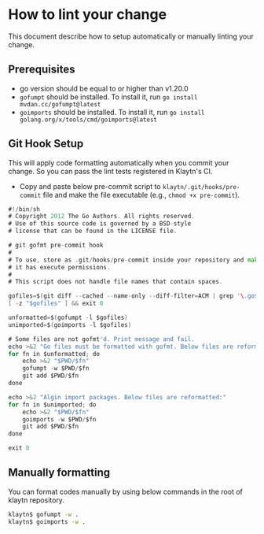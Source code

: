 # How to lint your change

This document describe how to setup automatically or manually linting your change.

## Prerequisites
- go version should be equal to or higher than v1.20.0
- `gofumpt` should be installed. To install it, run `go install mvdan.cc/gofumpt@latest`
- `goimports` should be installed. To install it, run `go install golang.org/x/tools/cmd/goimports@latest`

## Git Hook Setup
This will apply code formatting automatically when you commit your change. So you can pass the lint tests registered in Klaytn's CI.

- Copy and paste below pre-commit script to `klaytn/.git/hooks/pre-commit` file and make the file executable (e.g., `chmod +x pre-commit`).

```go
#!/bin/sh
# Copyright 2012 The Go Authors. All rights reserved.
# Use of this source code is governed by a BSD-style
# license that can be found in the LICENSE file.

# git gofmt pre-commit hook
#
# To use, store as .git/hooks/pre-commit inside your repository and make sure
# it has execute permissions.
#
# This script does not handle file names that contain spaces.

gofiles=$(git diff --cached --name-only --diff-filter=ACM | grep '\.go$')
[ -z "$gofiles" ] && exit 0

unformatted=$(gofumpt -l $gofiles)
unimported=$(goimports -l $gofiles)

# Some files are not gofmt'd. Print message and fail.
echo >&2 "Go files must be formatted with gofmt. Below files are reformatted:"
for fn in $unformatted; do
	echo >&2 "$PWD/$fn"
	gofumpt -w $PWD/$fn
	git add $PWD/$fn
done

echo >&2 "Algin import packages. Below files are reformatted:"
for fn in $unimported; do
	echo >&2 "$PWD/$fn"
	goimports -w $PWD/$fn
	git add $PWD/$fn
done

exit 0
```

## Manually formatting
You can format codes manually by using below commands in the root of klaytn repository.

```bash
klaytn$ gofumpt -w .
klaytn$ goimports -w .
```

